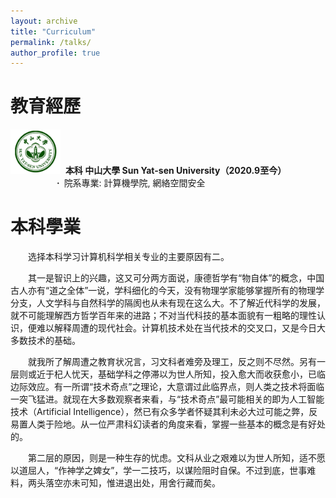 ```yaml
---
layout: archive
title: "Curriculum"
permalink: /talks/
author_profile: true
---
```


教育經歷
======

<a href="https://www.sysu.edu.cn/"><img src="images/SYSU_logo.jpeg" alt="中山大學" width="80px" /></a>&nbsp;  **本科 中山大學 Sun Yat-sen University（2020.9至今）**  
　&emsp;&emsp;&emsp;&emsp; **·**&ensp;院系專業: 計算機學院, 網絡空間安全

本科學業
======

&emsp;&emsp;选择本科学习计算机科学相关专业的主要原因有二。

&emsp;&emsp;其一是智识上的兴趣，这又可分两方面说，康德哲学有“物自体”的概念，中国古人亦有“道之全体”一说，学科细化的今天，没有物理学家能够掌握所有的物理学分支，人文学科与自然科学的隔阂也从未有现在这么大。不了解近代科学的发展，就不可能理解西方哲学百年来的进路；不对当代科技的基本面貌有一粗略的理性认识，便难以解释周遭的现代社会。计算机技术处在当代技术的交叉口，又是今日大多数技术的基础。

&emsp;&emsp;就我所了解周遭之教育状况言，习文科者难旁及理工，反之则不尽然。另有一层则或近于杞人忧天，基础学科之停滞以为世人所知，投入愈大而收获愈小，已临边际效应。有一所谓“技术奇点”之理论，大意谓过此临界点，则人类之技术将面临一突飞猛进。就现在大多数观察者来看，与“技术奇点”最可能相关的即为人工智能技术（Artificial Intelligence），然已有众多学者怀疑其利未必大过可能之弊，反易置人类于险地。从一位严肃科幻读者的角度来看，掌握一些基本的概念是有好处的。

&emsp;&emsp;第二层的原因，则是一种生存的忧虑。文科从业之艰难以为世人所知，适不愿以道屈人，“作神学之婢女”，学一二技巧，以谋险阻时自保。不过到底，世事难料，两头落空亦未可知，惟进退出处，用舍行藏而矣。



